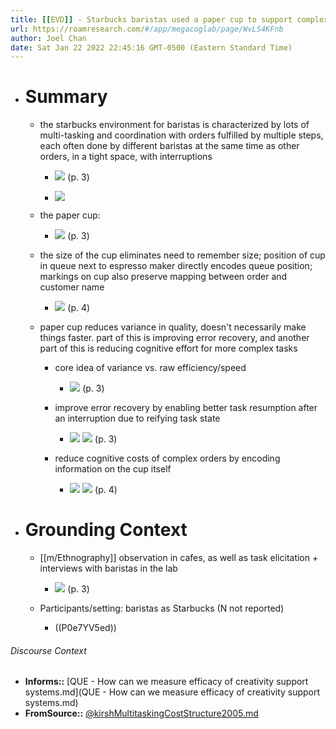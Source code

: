 ```yaml
---
title: [[EVD]] - Starbucks baristas used a paper cup to support complex coordination to reduce the cost structure of creating complex drinks in a tight, multi-tasking and interruption-intensive environment - [[@kirshMultitaskingCostStructure2005]]
url: https://roamresearch.com/#/app/megacoglab/page/WvLS4KFnb
author: Joel Chan
date: Sat Jan 22 2022 22:45:16 GMT-0500 (Eastern Standard Time)
---
```


- # Summary

    - the starbucks environment for baristas is characterized by lots of multi-tasking and coordination with orders fulfilled by multiple steps, each often done by different baristas at the same time as other orders, in a tight space, with interruptions

        - ![](https://firebasestorage.googleapis.com/v0/b/firescript-577a2.appspot.com/o/imgs%2Fapp%2Fmegacoglab%2FMNzP3v_AAw.png?alt=media&token=14d56f99-f452-409a-906b-a5c58cb7b0b1) (p. 3)

        - ![](https://firebasestorage.googleapis.com/v0/b/firescript-577a2.appspot.com/o/imgs%2Fapp%2Fmegacoglab%2FxB9nJa_BEI.png?alt=media&token=68c79463-9525-4794-8eb3-d782e0febb4f)

    - the paper cup:

        - ![](https://firebasestorage.googleapis.com/v0/b/firescript-577a2.appspot.com/o/imgs%2Fapp%2Fmegacoglab%2F4rF_3CuDn2.png?alt=media&token=f16bf228-4e92-432c-9c55-3301ab82ef5e) (p. 3)

    - the size of the cup eliminates need to remember size; position of cup in queue next to espresso maker directly encodes queue position; markings on cup also preserve mapping between order and customer name

        - ![](https://firebasestorage.googleapis.com/v0/b/firescript-577a2.appspot.com/o/imgs%2Fapp%2Fmegacoglab%2FozB51zxPiF.png?alt=media&token=8b2dd0dc-47a9-4040-a5f9-6145f9eb159d) (p. 4)

    - paper cup reduces variance in quality, doesn't necessarily make things faster. part of this is improving error recovery, and another part of this is reducing cognitive effort for more complex tasks

        - core idea of variance vs. raw efficiency/speed

            - ![](https://firebasestorage.googleapis.com/v0/b/firescript-577a2.appspot.com/o/imgs%2Fapp%2Fmegacoglab%2Fj0KwLCz7TH.png?alt=media&token=4ba85d95-80ed-4418-a4cf-efaf4d7eb35d) (p. 3)

        - improve error recovery by enabling better task resumption after an interruption due to reifying task state

            - ![](https://firebasestorage.googleapis.com/v0/b/firescript-577a2.appspot.com/o/imgs%2Fapp%2Fmegacoglab%2FLcXPwUEE65.png?alt=media&token=6fc51e53-c2bd-480b-8df4-53c8cc3a3a7f)
![](https://firebasestorage.googleapis.com/v0/b/firescript-577a2.appspot.com/o/imgs%2Fapp%2Fmegacoglab%2FP2FZI6kxPr.png?alt=media&token=51268cdc-de63-475a-bf2e-7e83cbf1276e) (p. 3)

        - reduce cognitive costs of complex orders by encoding information on the cup itself

            - ![](https://firebasestorage.googleapis.com/v0/b/firescript-577a2.appspot.com/o/imgs%2Fapp%2Fmegacoglab%2F8r3uBe0s_l.png?alt=media&token=b0e9b479-4861-4815-b9d8-b927c89eac03)
![](https://firebasestorage.googleapis.com/v0/b/firescript-577a2.appspot.com/o/imgs%2Fapp%2Fmegacoglab%2FdKWa5tQl3E.png?alt=media&token=5445ed98-4f0b-4484-a7b0-3fc2c5914498) (p. 4)
- # Grounding Context

    - [[m/Ethnography]] observation in cafes, as well as task elicitation + interviews with baristas in the lab

        - ![](https://firebasestorage.googleapis.com/v0/b/firescript-577a2.appspot.com/o/imgs%2Fapp%2Fmegacoglab%2FSuGncKTNKj.png?alt=media&token=069f1142-a2d0-4b04-903e-f54332ed523a) (p. 3)

    - Participants/setting: baristas as Starbucks (N not reported)

        - ((P0e7YV5ed))

###### Discourse Context

- **Informs::** [QUE - How can we measure efficacy of creativity support systems.md](QUE - How can we measure efficacy of creativity support systems.md)
- **FromSource::** [@kirshMultitaskingCostStructure2005.md](@kirshMultitaskingCostStructure2005.md)

